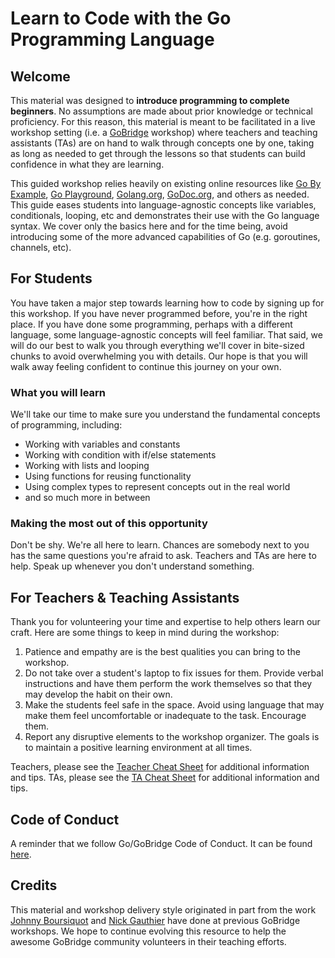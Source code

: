 # Learn to Code with the Go Programming Language

## Welcome

This material was designed to **introduce programming to complete beginners**. No assumptions are made about prior knowledge or technical proficiency. For this reason, this material is meant to be facilitated in a live workshop setting \(i.e. a [GoBridge](https://golangbridge.org/) workshop\) where teachers and teaching assistants \(TAs\) are on hand to walk through concepts one by one, taking as long as needed to get through the lessons so that students can build confidence in what they are learning.

This guided workshop relies heavily on existing online resources like [Go By Example](https://gobyexample.com/), [Go Playground](https://play.golang.org/), [Golang.org](https://golang.org/), [GoDoc.org](https://godoc.org/), and others as needed. This guide eases students into language-agnostic concepts like variables, conditionals, looping, etc and demonstrates their use with the Go language syntax. We cover only the basics here and for the time being, avoid introducing some of the more advanced capabilities of Go \(e.g. goroutines, channels, etc\).

## For Students

You have taken a major step towards learning how to code by signing up for this workshop. If you have never programmed before, you're in the right place. If you have done some programming, perhaps with a different language, some language-agnostic concepts will feel familiar. That said, we will do our best to walk you through everything we'll cover in bite-sized chunks to avoid overwhelming you with details. Our hope is that you will walk away feeling confident to continue this journey on your own.

### What you will learn

We'll take our time to make sure you understand the fundamental concepts of programming, including:

* Working with variables and constants
* Working with condition with if/else statements
* Working with lists and looping
* Using functions for reusing functionality
* Using complex types to represent concepts out in the real world
* and so much more in between

### Making the most out of this opportunity

Don't be shy. We're all here to learn. Chances are somebody next to you has the same questions you're afraid to ask. Teachers and TAs are here to help. Speak up whenever you don't understand something.

## For Teachers & Teaching Assistants

Thank you for volunteering your time and expertise to help others learn our craft. Here are some things to keep in mind during the workshop:

1. Patience and empathy are is the best qualities you can bring to the workshop.
2. Do not take over a student's laptop to fix issues for them. Provide verbal instructions and have them perform the work themselves so that they may develop the habit on their own.
3. Make the students feel safe in the space. Avoid using language that may make them feel uncomfortable or inadequate to the task. Encourage them.
4. Report any disruptive elements to the workshop organizer. The goals is to maintain a positive learning environment at all times.

Teachers, please see the [Teacher Cheat Sheet](https://go-talks.appspot.com/github.com/gobridge/workshop-material/teacher-cheat-sheet.slide) for additional information and tips. TAs, please see the [TA Cheat Sheet](https://go-talks.appspot.com/github.com/gobridge/workshop-material/ta-cheat-sheet.slide) for additional information and tips.

## Code of Conduct

A reminder that we follow Go/GoBridge Code of Conduct. It can be found [here](http://coc.golangbridge.org).

## Credits

This material and workshop delivery style originated in part from the work [Johnny Boursiquot](https://twitter.com/jboursiquot) and [Nick Gauthier](https://twitter.com/ngauthier) have done at previous GoBridge workshops. We hope to continue evolving this resource to help the awesome GoBridge community volunteers in their teaching efforts.


